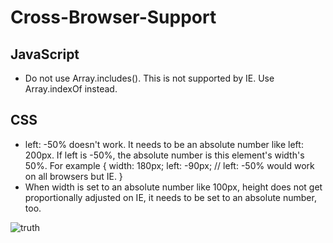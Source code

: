 # Cross-Browser-Support

## JavaScript
* Do not use Array.includes(). This is not supported by IE. Use Array.indexOf instead.

## CSS
* left: -50% doesn't work. It needs to be an absolute number like left: 200px. If left is -50%, the absolute number is this element's width's 50%. For example 
  {
    width: 180px;
    left: -90px; // left: -50% would work on all browsers but IE.
  }
* When width is set to an absolute number like 100px, height does not get proportionally adjusted on IE, it needs to be set to an absolute number, too.


![truth](https://pics.me.me/give-respect-to-this-coz-if-this-wasnt-there-insta-12264452.png)
